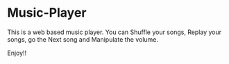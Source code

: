 # Music-Player

This is a web based music player. You can Shuffle your songs, Replay your songs, go the Next song and  Manipulate the  volume.

Enjoy!!
